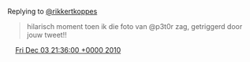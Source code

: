 Replying to [@rikkertkoppes](https://twitter.com/rikkertkoppes/status/10711141839806464)

> hilarisch moment toen ik die foto van @p3t0r zag, getriggerd door jouw tweet\!\!

<img src="../../media/tweet.ico" width="12" /> [Fri Dec 03 21:36:00 +0000 2010](https://twitter.com/DromerDenker/status/10809500885852160)